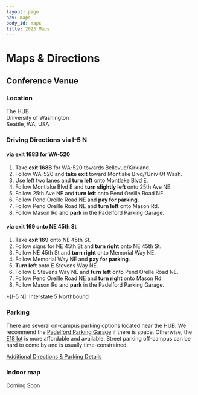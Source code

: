 ```yaml
---
layout: page
nav: maps
body_id: maps
title: 2023 Maps
---
```


# Maps & Directions

## Conference Venue

<div class="row">
<div class="col-xs-12 col-md-6 col-md-push-6"><div class='venue-map' id='maplibre-root'></div></div>
<div class="col-xs-12 col-md-6 col-md-pull-6" markdown="1">

### Location

The HUB  
University of Washington  
Seattle, WA, USA

### Driving Directions via I-5 N

#### via **exit 168B** for WA-520

1. Take **exit 168B** for WA-520 towards Bellevue/Kirkland.
1. Follow WA-520 and **take exit** toward Montlake Blvd//Univ Of Wash.
1. Use left two lanes and **turn left** onto Montlake Blvd E.
1. Follow Montlake Blvd E and **turn slightly left** onto 25th Ave NE.
1. Follow 25th Ave NE and **turn left** onto Pend Oreille Road NE.
1. Follow Pend Oreille Road NE and **pay for parking**.
1. Follow Pend Oreille Road NE and **turn left** onto Mason Rd.
1. Follow Mason Rd and **park** in the Padelford Parking Garage.

#### via **exit 169** onto NE 45th St

1. Take **exit 169** onto NE 45th St.
1. Follow signs for NE 45th St and **turn right** onto NE 45th St.
1. Follow NE 45th St and **turn right** onto Memorial Way NE.
1. Follow Memorial Way NE and **pay for parking**.
1. **Turn left** onto E Stevens Way NE.
1. Follow E Stevens Way NE and **turn left** onto Pend Orelle Road NE.
1. Follow Pend Oreille Road NE and **turn right** onto Mason Rd.
1. Follow Mason Rd and **park** in the Padelford Parking Garage.

*[I-5 N]: Interstate 5 Northbound

### Parking

There are several on-campus parking options located near the HUB. We recommend
the [Padelford Parking Garage] if there is space. Otherwise, the [E18 lot] is
more affordable and available. Street parking off-campus can be hard to come by
and is usually time-constrained.

[Additional Directions & Parking Details](https://hub.washington.edu/about/plan-your-visit/#directions)

[E18 lot]: https://transportation.uw.edu/park/visitor/self-serve
[Padelford Parking Garage]: https://www.washington.edu/maps/#!/padelford-garage-n16-n18-n20-n21

</div></div><div class="row"><div class="col-xs-12" markdown="1">

### Indoor map

Coming Soon

</div></div>

<link href="/css/vendor/maplibre-gl-3.1.0.css" rel="stylesheet" />
<script src="/js/vendor/maplibre-gl-3.1.0.js"></script>
<script>
  const map = new maplibregl.Map({
    boxZoom: false,
    center: [-122.305476, 47.655322],
    container: "maplibre-root",
    dragRotate: false,
    maxBounds: [[-122.4375, 47.5683], [-122.2404, 47.6902]],
    maxZoom: 14 + 3,
    minZoom: 11,
    pitchWithRotate: false,
    style: "/map-data/uw/osm-liberty/styles.custom.json",
    touchZoomRotate: false,
    zoom: 15.5
  });

  map.addControl(new maplibregl.NavigationControl({ showCompass: false }));

  new maplibregl.Marker({ color: "#1d7193" })
    .setLngLat([-122.305476, 47.655322])
    .addTo(map);
</script>
